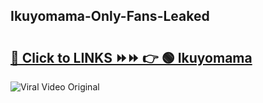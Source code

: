 
 ## Ikuyomama-Only-Fans-Leaked

# <h2><a href="https://clipsfans.com/Ikuyomama&ref=git">🔗 Click to LINKS ⏩⏩ 👉 🟢 Ikuyomama </a></h2>

<a href="https://clipsfans.com/Ikuyomama&ref=git" rel="nofollow" data-target="animated-image.originalLink"><img src="https://i.ibb.co.com/xMMVF88/686577567.gif" alt="Viral Video Original" style="max-width: 100%; display: inline-block;" data-target="animated-image.originalImage"></a>
